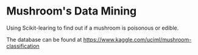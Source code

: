# Mushroom's Data Mining

Using Scikit-learing to find out if a mushroom is poisonous or edible.

The database can be found at https://www.kaggle.com/uciml/mushroom-classification
